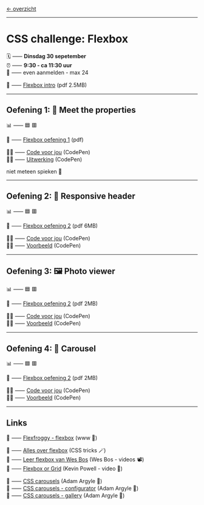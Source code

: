 [← overzicht](CHALLENGES.md)

---

# CSS challenge: Flexbox

🗓️ ⸺ **Dinsdag 30 sepetember**  
⏰ ⸺ **9:30 - ca 11:30 uur**  
🙋 ⸺ even aanmelden - max 24  

📗 ⸺
<a href="pres/FDND-CSSchallenge4-Flexbox-intro.pdf" target="_blank" rel="noopener noreferrer">Flexbox intro</a> 
(pdf 2.5MB)  

---

## Oefening 1: 🤝 Meet the properties

📊 ⸺ 🟦 🟥

📙 ⸺ 
<a href="pres/FDND-CSSchallenge4-Flexbox-oefening1.pdf" target="_blank" rel="noopener noreferrer">Flexbox oefening 1</a> 
(pdf)

🧑‍💻 ⸺
<a href="https://codepen.io/shooft/pen/VwoYBog" target="_blank" rel="noopener noreferrer">Code voor jou</a>
(CodePen)  
🧑‍💻 ⸺
<a href="https://codepen.io/shooft/pen/zYgxJOW" target="_blank" rel="noopener noreferrer">Uitwerking</a>
(CodePen)

niet meteen spieken 🫣  

---

## Oefening 2: 🧽 Responsive header

📊 ⸺ 🟦 🟥

📙 ⸺ 
<a href="pres/FDND-CSSchallenge4-Flexbox-oefening2.pdf" target="_blank" rel="noopener noreferrer">Flexbox oefening 2</a> 
(pdf 6MB)  

🧑‍💻 ⸺
<a href="https://codepen.io/shooft/pen/bGXNxGp" target="_blank" rel="noopener noreferrer">Code voor jou</a>
(CodePen)  
🧑‍💻 ⸺
<a href="https://codepen.io/shooft/live/mdNyGbN" target="_blank" rel="noopener noreferrer">Voorbeeld</a>
(CodePen)    

---

## Oefening 3: 🖼️ Photo viewer

📊 ⸺ 🟦 🟥

📙 ⸺ 
<a href="pres/FDND-CSSchallenge4-Flexbox-oefening3.pdf" target="_blank" rel="noopener noreferrer">Flexbox oefening 2</a> 
(pdf 2MB)  

🧑‍💻 ⸺
<a href="https://codepen.io/shooft/pen/ogbXEQo" target="_blank" rel="noopener noreferrer">Code voor jou</a>
(CodePen)  
🧑‍💻 ⸺
<a href="https://codepen.io/shooft/live/qEbdxQX" target="_blank" rel="noopener noreferrer">Voorbeeld</a>
(CodePen)    

---

## Oefening 4: 🎠 Carousel

📊 ⸺ 🟦 🟥

📙 ⸺ 
<a href="pres/FDND-CSSchallenge4-Flexbox-oefening4.pdf" target="_blank" rel="noopener noreferrer">Flexbox oefening 2</a> 
(pdf 2MB)  

🧑‍💻 ⸺
<a href="https://codepen.io/shooft/pen/xbZGYBr" target="_blank" rel="noopener noreferrer">Code voor jou</a>
(CodePen)  
🧑‍💻 ⸺
<a href="https://codepen.io/shooft/live/GgoJQeY" target="_blank" rel="noopener noreferrer">Voorbeeld</a>
(CodePen)    

---
 
## Links
🎯 ⸺ [Flexfroggy - flexbox](https://flexboxfroggy.com) (www 🐸)  

🎯 ⸺ [Alles over flexbox](https://css-tricks.com/snippets/css/a-guide-to-flexbox/) (CSS tricks 🪄)  
🎯 ⸺ [Leer flexbox van Wes Bos](https://flexbox.io/) (Wes Bos - videos 📽️)  
🎯 ⸺ [Flexbox or Grid](https://youtu.be/3elGSZSWTbM?si=1X5RiZoOylQjbLCZ) (Kevin Powell - video 🥊)  

🎯 ⸺ [CSS carousels](https://developer.chrome.com/blog/carousels-with-css) (Adam Argyle 🦖)  
🎯 ⸺ [CSS carousels - configurator](https://chrome.dev/carousel-configurator/) (Adam Argyle 🦖)  
🎯 ⸺ [CSS carousels - gallery](https://chrome.dev/carousel/) (Adam Argyle 🦖)  
